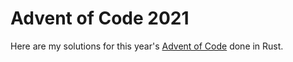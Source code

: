 # Advent of Code 2021
 Here are my solutions for this year's [Advent of Code](https://adventofcode.com/2021) done in Rust.
